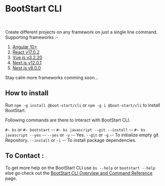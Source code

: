 # BootStart CLI

<p align="center">
  <a href="https://www.npmjs.com/package/@boot-start/cli">
    <!-- <img src="https://img.shields.io/npm/v/@angular/core.svg?logo=npm&logoColor=fff&label=NPM+package&color=limegreen" alt="Angular on npm" /> -->
  </a>&nbsp;
</p>

Create different projects on any framework on just a single line command.
Supporting frameworks :-
1) [Angular 10+](https://angular.io/)
2) [React v17.0.2](https://reactjs.org/)
3) [Vue.js v3.2.20](https://vuejs.org/)
4) [Next.js v12.0.1](https://nextjs.org/)
5) [Nest.js v8.0.0](https://nestjs.com/)

Stay calm more frameworks comming soon...

## How to install

Run `npm -g install @boot-start/cli` or `npm -g i @boot-start/cli` to install BootStart.

Following commands are there to interact with BootStart CLI.

`#~ bs` or `#~ bootstart` -- 
`#~ bs javascript --git --install` -- 
`#~ bs javascript --yes` -- 
`--yes` or `-y` -- Yes.
`--git` or `-g` -- To initialize empty git Repository.
`--install` or `-i` -- To install package dependencies.

## To Contact :

To get more help on the BootStart CLI use `bs --help` or `bootstart --help` else go check out the [BootStart CLI Overview and Command Reference](https://github.com/Joysingh1709/BootStart_CLI) page.
